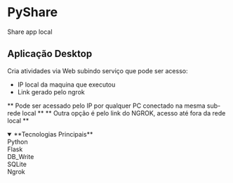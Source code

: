 # PyShare
Share app local

## Aplicação Desktop 
Cria atividades via Web subindo serviço que pode ser acesso:

* IP local da maquina que executou
* Link gerado pelo ngrok


** Pode ser acessado pelo IP por qualquer PC conectado na mesma sub-rede local **
** Outra opção é pelo link do NGROK, acesso até fora da rede local **


<details open>
<summary> **Tecnologias Principais** </summary>
  Python <br/>
  Flask <br/>
  DB_Write <br/>
  SQLite <br/>
  Ngrok <br/>
</details>
